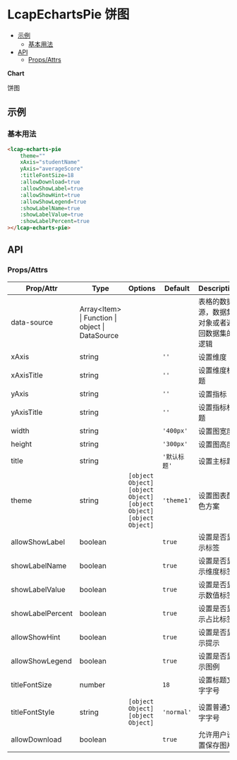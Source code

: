 <!-- 该 README.md 根据 api.yaml 和 docs/*.md 自动生成，为了方便在 GitHub 和 NPM 上查阅。如需修改，请查看源文件 -->

# LcapEchartsPie 饼图

- [示例](#示例)
    - [基本用法](#基本用法)
- [API]()
    - [Props/Attrs](#propsattrs)

**Chart**

饼图

## 示例
### 基本用法

``` html
<lcap-echarts-pie
    theme=""  
    xAxis="studentName" 
    yAxis="averageScore"
    :titleFontSize=18
    :allowDownload=true
    :allowShowLabel=true
    :allowShowHint=true
    :allowShowLegend=true
    :showLabelName=true
    :showLabelValue=true
    :showLabelPercent=true
></lcap-echarts-pie>

```

## API
### Props/Attrs

| Prop/Attr | Type | Options | Default | Description |
| --------- | ---- | ------- | ------- | ----------- |
| data-source | Array\<Item\> \| Function \| object \| DataSource |  |  | 表格的数据源，数据集对象或者返回数据集的逻辑 |
| xAxis | string |  | `''` | 设置维度 |
| xAxisTitle | string |  | `''` | 设置维度标题 |
| yAxis | string |  | `''` | 设置指标 |
| yAxisTitle | string |  | `''` | 设置指标标题 |
| width | string |  | `'400px'` | 设置图宽度 |
| height | string |  | `'300px'` | 设置图高度 |
| title | string |  | `'默认标题'` | 设置主标题 |
| theme | string | `[object Object]`<br/>`[object Object]`<br/>`[object Object]`<br/>`[object Object]` | `'theme1'` | 设置图表配色方案 |
| allowShowLabel | boolean |  | `true` | 设置是否显示标签 |
| showLabelName | boolean |  | `true` | 设置是否显示维度标签 |
| showLabelValue | boolean |  | `true` | 设置是否显示数值标签 |
| showLabelPercent | boolean |  | `true` | 设置是否显示占比标签 |
| allowShowHint | boolean |  | `true` | 设置是否显示提示 |
| allowShowLegend | boolean |  | `true` | 设置是否显示图例 |
| titleFontSize | number |  | `18` | 设置标题文字字号 |
| titleFontStyle | string | `[object Object]`<br/>`[object Object]` | `'normal'` | 设置普通文字字号 |
| allowDownload | boolean |  | `true` | 允许用户设置保存图片 |

